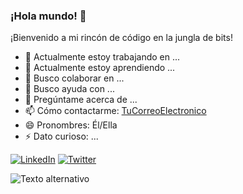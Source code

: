 ### ¡Hola mundo! 👋
¡Bienvenido a mi rincón de código en la jungla de bits!

- 🔭 Actualmente estoy trabajando en ...
- 🌱 Actualmente estoy aprendiendo ...
- 👯 Busco colaborar en ...
- 🤔 Busco ayuda con ...
- 💬 Pregúntame acerca de ...
- 📫 Cómo contactarme: [TuCorreoElectronico](mailto:tuemail@example.com)
- 😄 Pronombres: Él/Ella
- ⚡ Dato curioso: ...

[![LinkedIn](https://img.shields.io/badge/-LinkedIn-blue?style=flat-square&logo=linkedin&logoColor=white)](https://www.linkedin.com/in/tuperfillinkedin/)
[![Twitter](https://img.shields.io/badge/-Twitter-blue?style=flat-square&logo=twitter&logoColor=white)](https://twitter.com/tuperfiltwitter)

![Texto alternativo](evolution-ti-png)
